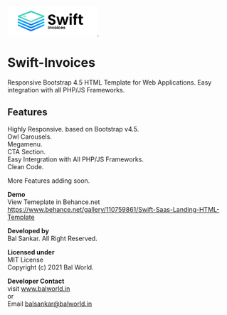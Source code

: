 <img src="/assets/bw-img/logo.png" width="40%" alt="Swift Logo">.
# Swift-Invoices
Responsive Bootstrap 4.5 HTML Template for Web Applications. Easy integration with all PHP/JS Frameworks.

## Features  
Highly Responsive. based on Bootstrap v4.5.  
Owl Carousels.  
Megamenu.  
CTA Section.  
Easy Intergration with All PHP/JS Frameworks.  
Clean Code.  

More Features adding soon.  

**Demo**  
View Temeplate in Behance.net  
https://www.behance.net/gallery/110759861/Swift-Saas-Landing-HTML-Template  

**Developed by**  
Bal Sankar. All Right Reserved.

**Licensed under**  
MIT License  
Copyright (c) 2021 Bal World.

**Developer Contact**  
visit www.balworld.in  
or  
Email balsankar@balworld.in
